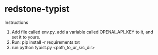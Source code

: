 # redstone-typist

Instructions
1. Add file called env.py, add a variable called OPENAI_API_KEY to it, and set it to yours.
2. Run: pip install -r requirements.txt
3. run python typist.py <path_to_ur_src_dir>
